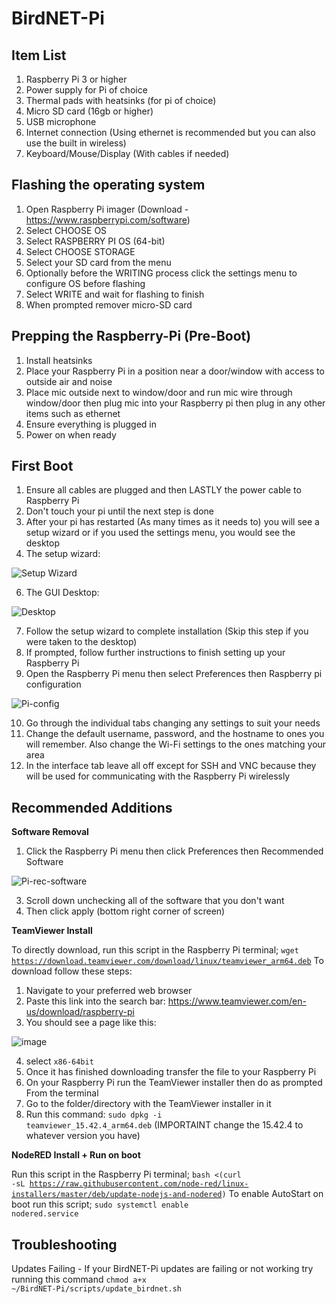 # BirdNET-Pi
## Item List
1. Raspberry Pi 3 or higher
2. Power supply for Pi of choice
3. Thermal pads with heatsinks (for pi of choice)
4. Micro SD card (16gb or higher)
5. USB microphone
6. Internet connection (Using ethernet is recommended but you can also use the built in wireless)
7. Keyboard/Mouse/Display (With cables if needed)

## Flashing the operating system
1. Open Raspberry Pi imager (Download - https://www.raspberrypi.com/software)
2. Select CHOOSE OS
3. Select RASPBERRY PI OS (64-bit)
4. Select CHOOSE STORAGE
5. Select your SD card from the menu
6. Optionally before the WRITING process click the settings menu to configure OS before flashing
7. Select WRITE and wait for flashing to finish
8. When prompted remover micro-SD card

## Prepping the Raspberry-Pi (Pre-Boot)
1. Install heatsinks
2. Place your Raspberry Pi in a position near a door/window with access to outside air and noise
3. Place mic outside next to window/door and run mic wire through window/door then plug mic into your Raspberry pi then plug in any other items such as ethernet
4. Ensure everything is plugged in
5. Power on when ready

## First Boot
1. Ensure all cables are plugged and then LASTLY the power cable to Raspberry Pi
2. Don't touch your pi until the next step is done
3. After your pi has restarted (As many times as it needs to) you will see a setup wizard or if you used the settings menu, you would see the desktop
4. The setup wizard:

![Setup Wizard](https://github.com/JezzComputers/BirdNET-Pi/assets/129046176/bbcddef9-2dce-48be-a8f4-b7fa6aac09e9)

6. The GUI Desktop:

![Desktop](https://github.com/JezzComputers/BirdNET-Pi/assets/129046176/d7bd8a91-d461-4644-a1e4-d2dbac4db6cf)

7. Follow the setup wizard to complete installation (Skip this step if you were taken to the desktop)
8. If prompted, follow further instructions to finish setting up your Raspberry Pi
9. Open the Raspberry Pi menu then select Preferences then Raspberry pi configuration

![Pi-config](https://github.com/JezzComputers/BirdNET-Pi/assets/129046176/1370a769-f7ba-4dd2-9396-f23a2c702f56)

10. Go through the individual tabs changing any settings to suit your needs
11. Change the default username, password, and the hostname to ones you will remember. Also change the Wi-Fi settings to the ones matching your area
12. In the interface tab leave all off except for SSH and VNC because they will be used for communicating with the Raspberry Pi wirelessly

## Recommended Additions
**Software Removal**
1. Click the Raspberry Pi menu then click Preferences then Recommended Software

![Pi-rec-software](https://github.com/JezzComputers/BirdNET-Pi/assets/129046176/7ef131c7-e6d2-4f22-95be-b037b28196c2)

3. Scroll down unchecking all of the software that you don't want
4. Then click apply (bottom right corner of screen)

**TeamViewer Install**

To directly download, run this script in the Raspberry Pi terminal; <code>wget https://download.teamviewer.com/download/linux/teamviewer_arm64.deb</code>
To download follow these steps:
1. Navigate to your preferred web browser
2. Paste this link into the search bar: https://www.teamviewer.com/en-us/download/raspberry-pi
3. You should see a page like this:

![image](https://github.com/JezzComputers/BirdNET-Pi/assets/129046176/f97cd7da-042c-41e9-8e09-f7b14be22a9c)

4. select <code>x86-64bit</code>
5. Once it has finished downloading transfer the file to your Raspberry Pi
6. On your Raspberry Pi run the TeamViewer installer then do as prompted
From the terminal
1. Go to the folder/directory with the TeamViewer installer in it
2. Run this command: <code>sudo dpkg -i teamviewer_15.42.4_arm64.deb</code> (IMPORTAINT change the 15.42.4 to whatever version you have)

**NodeRED Install + Run on boot**

Run this script in the Raspberry Pi terminal; <code>bash <(curl -sL https://raw.githubusercontent.com/node-red/linux-installers/master/deb/update-nodejs-and-nodered)</code>
To enable AutoStart on boot run this script; <code>sudo systemctl enable nodered.service</code>

## Troubleshooting
Updates Failing - If your BirdNET-Pi updates are failing or not working try running this command <code>chmod a+x ~/BirdNET-Pi/scripts/update_birdnet.sh</code>

